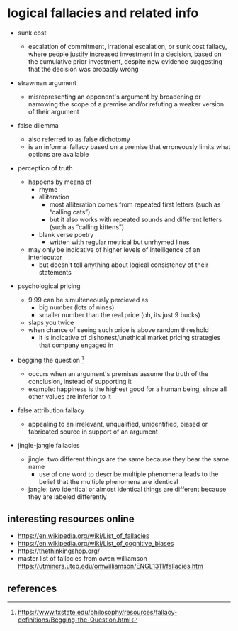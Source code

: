 # logical fallacies and related info

- sunk cost
  - escalation of commitment, irrational escalation, or sunk cost fallacy, where people justify increased investment 
    in a decision, based on the cumulative prior investment, despite new evidence suggesting that the decision was probably wrong

- strawman argument
  - misrepresenting an opponent's argument by broadening or narrowing the scope of a premise and/or refuting a weaker version of their argument

- false dilemma
  - also referred to as false dichotomy
  - is an informal fallacy based on a premise that erroneously limits what options are available

- perception of truth
  - happens by means of
    - rhyme
    - alliteration
      - most alliteration comes from repeated first letters (such as “calling cats”)
      - but it also works with repeated sounds and different letters (such as “calling kittens”)
    - blank verse poetry
      - written with regular metrical but unrhymed lines
  - may only be indicative of higher levels of intelligence of an interlocutor
    - but doesn't tell anything about logical consistency of their statements

- psychological pricing
  - 9.99 can be simulteneously percieved as 
    - big number (lots of nines)
    - smaller number than the real price (oh, its just 9 bucks)
  - slaps you twice
  - when chance of seeing such price is above random threshold 
    - it is indicative of dishonest/unethical market pricing strategies that company engaged in

- begging the question [^1]
  - occurs when an argument's premises assume the truth of the conclusion, instead of supporting it
  - example: happiness is the highest good for a human being, since all other values are inferior to it

- false attribution fallacy
  - appealing to an irrelevant, unqualified, unidentified, biased or fabricated source in support of an argument

- jingle-jangle fallacies
  - jingle: two different things are the same because they bear the same name
    - use of one word to describe multiple phenomena leads to the belief that the multiple phenomena are identical
  - jangle: two identical or almost identical things are different because they are labeled differently


## interesting resources online

- https://en.wikipedia.org/wiki/List_of_fallacies
- https://en.wikipedia.org/wiki/List_of_cognitive_biases
- https://thethinkingshop.org/
- master list of fallacies from owen williamson https://utminers.utep.edu/omwilliamson/ENGL1311/fallacies.htm


## references

[^1]: https://www.txstate.edu/philosophy/resources/fallacy-definitions/Begging-the-Question.html